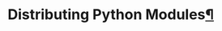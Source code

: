 Distributing Python Modules[¶](#distributing-python-modules "Link to this heading")
===================================================================================